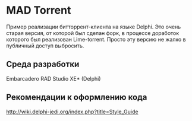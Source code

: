 ﻿MAD Torrent
===========

Пример реализации битторрент-клиента на языке Delphi. Это очень старая версия, от которой был сделан форк, в процессе доработок которого был реализован Lime-torrent. Просто эту версию не жалко в публичный доступ выбросить.

Среда разработки
----------------

Embarcadero RAD Studio XE* (Delphi)

Рекомендации к оформлению кода
------------------------------

http://wiki.delphi-jedi.org/index.php?title=Style_Guide



